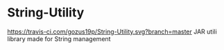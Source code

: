# String-Utility
https://travis-ci.com/gozus19p/String-Utility.svg?branch=master
JAR utili library made for String management
